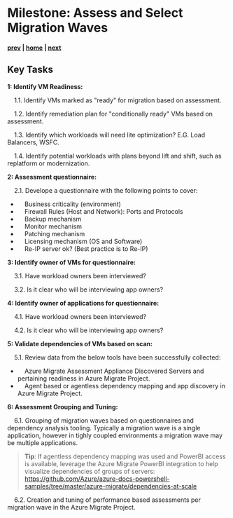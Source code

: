 # Milestone: Assess and Select Migration Waves

#### [prev](./scan.md) | [home](./welcome.md)  | [next](./landingzone.md)

## Key Tasks

**1: Identify VM Readiness:** 

&nbsp;&nbsp;&nbsp;&nbsp;1.1\.  Identify VMs marked as "ready" for migration based on assessment.

&nbsp;&nbsp;&nbsp;&nbsp;1.2\. Identify remediation plan for "conditionally ready" VMs based on assessment.

&nbsp;&nbsp;&nbsp;&nbsp;1.3\. Identify which workloads will need lite optimization? E.G. Load Balancers, WSFC.  

&nbsp;&nbsp;&nbsp;&nbsp;1.4\. Identify potential workloads with plans beyond lift and shift, such as replatform or modernization.

**2: Assessment questionnaire:** 

&nbsp;&nbsp;&nbsp;&nbsp;2.1\.  Develope a questionnaire with the following points to cover:
- &nbsp;&nbsp;&nbsp;&nbsp;Business criticality (environment)
- &nbsp;&nbsp;&nbsp;&nbsp;Firewall Rules (Host and Network): Ports and Protocols 
- &nbsp;&nbsp;&nbsp;&nbsp;Backup mechanism 
- &nbsp;&nbsp;&nbsp;&nbsp;Monitor mechanism 
- &nbsp;&nbsp;&nbsp;&nbsp;Patching mechanism 
- &nbsp;&nbsp;&nbsp;&nbsp;Licensing mechanism (OS and Software)
- &nbsp;&nbsp;&nbsp;&nbsp;Re-IP server ok? (Best practice is to Re-IP)

**3: Identify owner of VMs for questionnaire:** 

&nbsp;&nbsp;&nbsp;&nbsp;3.1\.  Have workload owners been interviewed? 

&nbsp;&nbsp;&nbsp;&nbsp;3.2\. Is it clear who will be interviewing app owners?

**4: Identify owner of applications for questionnaire:** 

&nbsp;&nbsp;&nbsp;&nbsp;4.1\.  Have workload owners been interviewed? 

&nbsp;&nbsp;&nbsp;&nbsp;4.2\. Is it clear who will be interviewing app owners?

**5: Validate dependencies of VMs based on scan:** 

&nbsp;&nbsp;&nbsp;&nbsp;5.1\. Review data from the below tools have been successfully collected:  
- &nbsp;&nbsp;&nbsp;&nbsp;Azure Migrate Assessment Appliance Discovered Servers and pertaining readiness in Azure Migrate Project. 
- &nbsp;&nbsp;&nbsp;&nbsp;Agent based or agentless dependency mapping and app discovery in Azure Migrate Project. 

**6: Assessment Grouping and Tuning:** 

&nbsp;&nbsp;&nbsp;&nbsp;6.1\. Grouping of migration waves based on questionnaires and dependency analysis tooling. Typically a migration wave is a single application, however in tighly coupled environments a migration wave may be multiple applications. 

>**Tip**: If agentless dependency mapping was used and PowerBI access is available, leverage the Azure Migrate PowerBI integration to help visualize dependencies of groups of servers: https://github.com/Azure/azure-docs-powershell-samples/tree/master/azure-migrate/dependencies-at-scale

&nbsp;&nbsp;&nbsp;&nbsp;6.2\. Creation and tuning of performance based assessments per migration wave in the Azure Migrate Project.
